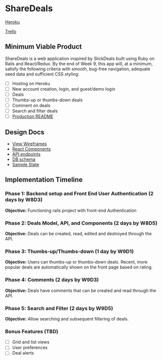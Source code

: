 # ShareDeals

[Heroku][heroku]

[Trello][trello]

[heroku]: http://www.herokuapp.com
[trello]: https://trello.com/b/UN9FM09p

## Minimum Viable Product

ShareDeals is a web application inspired by SlickDeals built using Ruby on Rails
and React/Redux.  By the end of Week 9, this app will, at a minimum, satisfy the
following criteria with smooth, bug-free navigation, adequate seed data and
sufficient CSS styling:

- [ ] Hosting on Heroku
- [ ] New account creation, login, and guest/demo login
- [ ] Deals
- [ ] Thumbs-up or thumbs-down deals
- [ ] Comment on deals
- [ ] Search and filter deals
- [ ] [Production README](docs/README.md)

## Design Docs
* [View Wireframes][wireframes]
* [React Components][components]
* [API endpoints][api-endpoints]
* [DB schema][schema]
* [Sample State][sample-state]

[wireframes]: docs/wireframes
[components]: docs/component-hierarchy.md
[sample-state]: docs/sample-state.md
[api-endpoints]: docs/api-endpoints.md
[schema]: docs/schema.md

## Implementation Timeline

### Phase 1: Backend setup and Front End User Authentication (2 days by W8D3)

**Objective:** Functioning rails project with front-end Authentication

### Phase 2: Deals Model, API, and Components (2 days by W8D5)

**Objective:** Deals can be created, read, edited and destroyed through the API.

### Phase 3: Thumbs-up/Thumbs-down (1 day by W9D1)

**Objective:** Users can thumbs-up or thumbs-down deals. Recent, more popular
deals are automatically shown on the front page based on rating.

### Phase 4: Comments (2 days by W9D3)

**Objective:** Deals have comments that can be created and read through the API.

### Phase 5: Search and Filter (2 days by W9D5)

**Objective:** Allow searching and subsequent filtering of deals.

### Bonus Features (TBD)
- [ ] Grid and list views
- [ ] User preferences
- [ ] Deal alerts
